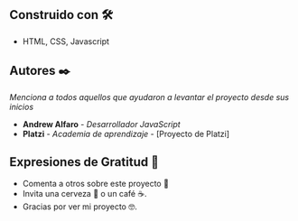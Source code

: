
## Construido con 🛠️


* HTML, CSS, Javascript

## Autores ✒️

_Menciona a todos aquellos que ayudaron a levantar el proyecto desde sus inicios_

* **Andrew Alfaro** - *Desarrollador JavaScript* 
* **Platzi** - *Academia de aprendizaje* - [Proyecto de Platzi]

## Expresiones de Gratitud 🎁

* Comenta a otros sobre este proyecto 📢
* Invita una cerveza 🍺 o un café ☕. 
* Gracias por ver mi proyecto 🤓.
